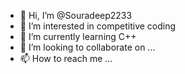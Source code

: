 - 👋 Hi, I’m @Souradeep2233
- 👀 I’m interested in competitive coding
- 🌱 I’m currently learning C++
- 💞️ I’m looking to collaborate on ...
- 📫 How to reach me ...

<!---
Souradeep2233/Souradeep2233 is a ✨ special ✨ repository because its `README.md` (this file) appears on your GitHub profile.
You can click the Preview link to take a look at your changes.
--->
